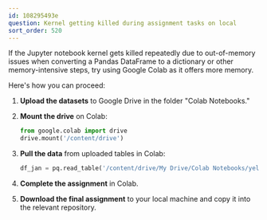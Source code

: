 ```yaml
---
id: 108295493e
question: Kernel getting killed during assignment tasks on local
sort_order: 520
---
```


If the Jupyter notebook kernel gets killed repeatedly due to out-of-memory issues when converting a Pandas DataFrame to a dictionary or other memory-intensive steps, try using Google Colab as it offers more memory.

Here's how you can proceed:

1. **Upload the datasets** to Google Drive in the folder "Colab Notebooks."

2. **Mount the drive** on Colab:
   
   ```python
   from google.colab import drive
   drive.mount('/content/drive')
   ```
   
3. **Pull the data** from uploaded tables in Colab:

   ```python
   df_jan = pq.read_table('/content/drive/My Drive/Colab Notebooks/yellow_tripdata_2023-01.parquet').to_pandas()
   ```

4. **Complete the assignment** in Colab.

5. **Download the final assignment** to your local machine and copy it into the relevant repository.